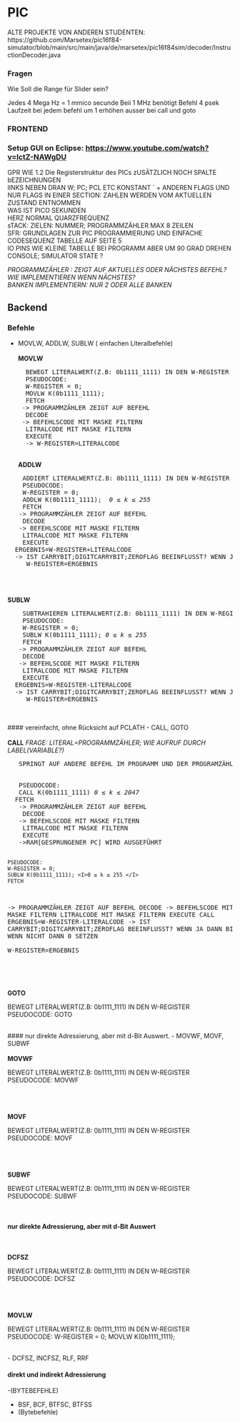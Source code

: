# PIC
<P>ALTE PROJEKTE VON ANDEREN STUDENTEN:
https://github.com/Marsetex/pic16f84-simulator/blob/main/src/main/java/de/marsetex/pic16f84sim/decoder/InstructionDecoder.java
</P>

### Fragen
Wie Soll die Range für Slider sein?

Jedes 4 Mega Hz = 1 mmico secunde 
Beii 1 MHz benötigt Befehl 4 psek
Laufzeit bei jedem befehl um 1 erhöhen ausser bei call und goto

### FRONTEND
### Setup GUI on Eclipse: https://www.youtube.com/watch?v=lctZ-NAWgDU

GPR WIE 1.2 Die Registerstruktur des PICs zUSÄTZLICH NOCH SPALTE bEZEICHNUNGEN<br/>
lINKS NEBEN DRAN W; PC; PCL ETC KONSTANT ´ + ANDEREN FLAGS UND NUR FLAGS IN EINER SECTION: ZAHLEN WERDEN VOM AKTUELLEN ZUSTAND ENTNOMMEN <br/>
WAS IST PICO SEKUNDEN<br/>
HERZ NORMAL QUARZFREQUENZ<br/>
sTACK: ZIELEN: NUMMER; PROGRAMMZÄHLER MAX 8 ZEILEN<br/>
SFR: GRUNDLAGEN ZUR PIC PROGRAMMIERUNG UND EINFACHE CODESEQUENZ TABELLE AUF SEITE 5<br/>
IO PINS WIE KLEINE TABELLE BEI PROGRAMM ABER UM 90 GRAD DREHEN<br/>
CONSOLE; SIMULATOR STATE ?<br/>

<I>PROGRAMMZÄHLER : ZEIGT AUF AKTUELLES ODER NÄCHSTES BEFEHL? WIE IMPLEMENTIEREN WENN NÄCHSTES?</I><br/>
<I>BANKEN IMPLEMENTIERN: NUR 2 ODER ALLE BANKEN</I><br/>
## Backend
### Befehle 
- MOVLW, ADDLW, SUBLW ( einfachen Literalbefehle)
   </br>
   </br>
  <b>MOVLW</b>
  <pRE>
    BEWEGT LITERALWERT(Z.B: 0b1111_1111) IN DEN W-REGISTER
    PSEUDOCODE:
    W-REGISTER = 0;
    MOVLW K(0b1111_1111); <I> </I>
    FETCH
   -> PROGRAMMZÄHLER ZEIGT AUF BEFEHL
    DECODE
   -> BEFEHLSCODE MIT MASKE FILTERN
    LITRALCODE MIT MASKE FILTERN
    EXECUTE
    -> W-REGISTER=LITERALCODE
  </pRE>
  </br>
  <b>ADDLW</b>
<pRE>
    ADDIERT LITERALWERT(Z.B: 0b1111_1111) IN DEN W-REGISTER
    PSEUDOCODE:
    W-REGISTER = 0;
    ADDLW K(0b1111_1111); <I> 0 ≤ k ≤ 255</I>
    FETCH
   -> PROGRAMMZÄHLER ZEIGT AUF BEFEHL
    DECODE
   -> BEFEHLSCODE MIT MASKE FILTERN
    LITRALCODE MIT MASKE FILTERN
    EXECUTE
  ERGEBNIS=W-REGISTER+LITERALCODE
  -> IST CARRYBIT;DIGITCARRYBIT;ZEROFLAG BEEINFLUSST? WENN JA DANN BIT SETZEN WENN NICHT DANN 0 SETZEN  <I> WAS WENN ADDLW UND DANN NACH MOVLW </I>
     W-REGISTER=ERGEBNIS
  </pRE>
 </br>
  </br>
  <b>SUBLW</b>
 <pRE>
    SUBTRAHIEREN LITERALWERT(Z.B: 0b1111_1111) IN DEN W-REGISTER
    PSEUDOCODE:
    W-REGISTER = 0;
    SUBLW K(0b1111_1111); <I>0 ≤ k ≤ 255 </I>
    FETCH
   -> PROGRAMMZÄHLER ZEIGT AUF BEFEHL
    DECODE
   -> BEFEHLSCODE MIT MASKE FILTERN
    LITRALCODE MIT MASKE FILTERN
    EXECUTE
  ERGEBNIS=W-REGISTER-LITERALCODE
  -> IST CARRYBIT;DIGITCARRYBIT;ZEROFLAG BEEINFLUSST? WENN JA DANN BIT SETZEN WENN NICHT DANN 0 SETZEN  
     W-REGISTER=ERGEBNIS
  </pRE>
  </br>
#### vereinfacht, ohne Rücksicht auf PCLATH
- CALL, GOTO
   </br>
   </br>
  <b>CALL</b> <I>FRAGE: LITERAL=PROGRAMMZÄHLER; WIE AUFRUF DURCH LABEL(VARIABLE?)</I>
 </pRE>
 </br>
 <pRE>
   SPRINGT AUF ANDERE BEFEHL IM PROGRAMM UND DER PROGRAMZÄHLER WIRD IM *STACK* GESPEICHERT UND *RETURN* RUFT PROGRAMMZÄHLER IM STACK AUF<I>SPÄTER WEITER</I>
   <BR>
   PSEUDOCODE:
   CALL K(0b1111_1111) <I>0 ≤ k ≤ 2047</I>
  FETCH
   -> PROGRAMMZÄHLER ZEIGT AUF BEFEHL
    DECODE
   -> BEFEHLSCODE MIT MASKE FILTERN
    LITRALCODE MIT MASKE FILTERN
    EXECUTE
   ->RAM[GESPRUNGENER PC] WIRD AUSGEFÜHRT
   
    PSEUDOCODE:
    W-REGISTER = 0;
    SUBLW K(0b1111_1111); <I>0 ≤ k ≤ 255 </I>
    FETCH
   -> PROGRAMMZÄHLER ZEIGT AUF BEFEHL
    DECODE
   -> BEFEHLSCODE MIT MASKE FILTERN
    LITRALCODE MIT MASKE FILTERN
    EXECUTE
   CALL 
  ERGEBNIS=W-REGISTER-LITERALCODE
  -> IST CARRYBIT;DIGITCARRYBIT;ZEROFLAG BEEINFLUSST? WENN JA DANN BIT SETZEN WENN NICHT DANN 0 SETZEN  
     W-REGISTER=ERGEBNIS
  </pRE>
  </br>
   </br>
   </br>
  <b>GOTO</b>
  <p>
    BEWEGT LITERALWERT(Z.B: 0b1111_1111) IN DEN W-REGISTER
    PSEUDOCODE:
    GOTO
    
  </p>
  </br>
  #### nur direkte Adressierung, aber mit d-Bit Auswert.
-  MOVWF, MOVF, SUBWF
   </br>
   </br>
  <b>MOVWF</b>
  <p>
    BEWEGT LITERALWERT(Z.B: 0b1111_1111) IN DEN W-REGISTER
    PSEUDOCODE:
    MOVWF
    
  </p>
  </br>
   </br>
   </br>
  <b>MOVF</b>
  <p>
    BEWEGT LITERALWERT(Z.B: 0b1111_1111) IN DEN W-REGISTER
    PSEUDOCODE:
    MOVF
    
  </p>
  </br>
   </br>
   </br>
  <b>SUBWF</b>
  <p>
    BEWEGT LITERALWERT(Z.B: 0b1111_1111) IN DEN W-REGISTER
    PSEUDOCODE:
    SUBWF
    
  </p>
  </br>
  
  #### nur direkte Adressierung, aber mit d-Bit Auswert
   </br>
   </br>
  <b>DCFSZ</b>
  <p>
    BEWEGT LITERALWERT(Z.B: 0b1111_1111) IN DEN W-REGISTER
    PSEUDOCODE:
    DCFSZ
    
  </p>
  </br>
   </br>
   </br>
  <b>MOVLW</b>
  <p>
    BEWEGT LITERALWERT(Z.B: 0b1111_1111) IN DEN W-REGISTER
    PSEUDOCODE:
    W-REGISTER = 0;
    MOVLW K(0b1111_1111); <I></I>
    
  </p>
  </br>
-  DCFSZ, INCFSZ, RLF, RRF

  #### direkt und indirekt Adressierung
  -(BYTEBEFEHLE)
-  BSF, BCF, BTFSC, BTFSS
-  (Bytebefehle)
